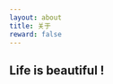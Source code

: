 ```yaml
---
layout: about
title: 关于
reward: false
---
```




## Life is beautiful !

[我的简书]: https://www.jianshu.com/u/2d3fe5359d0c
